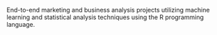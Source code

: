 

End-to-end marketing and business analysis projects utilizing machine learning and statistical analysis techniques using the R programming language.
